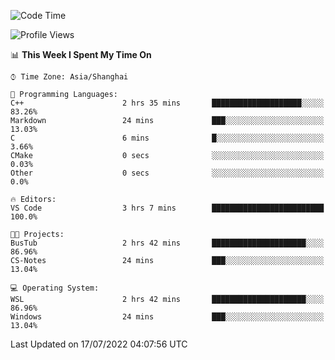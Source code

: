 <!--START_SECTION:waka-->
![Code Time](http://img.shields.io/badge/Code%20Time-157%20hrs%2022%20mins-blue)

![Profile Views](http://img.shields.io/badge/Profile%20Views-2-blue)

📊 **This Week I Spent My Time On** 

```text
⌚︎ Time Zone: Asia/Shanghai

💬 Programming Languages: 
C++                      2 hrs 35 mins       ████████████████████░░░░░   83.26% 
Markdown                 24 mins             ███░░░░░░░░░░░░░░░░░░░░░░   13.03% 
C                        6 mins              █░░░░░░░░░░░░░░░░░░░░░░░░   3.66% 
CMake                    0 secs              ░░░░░░░░░░░░░░░░░░░░░░░░░   0.03% 
Other                    0 secs              ░░░░░░░░░░░░░░░░░░░░░░░░░   0.0%

🔥 Editors: 
VS Code                  3 hrs 7 mins        █████████████████████████   100.0%

🐱‍💻 Projects: 
BusTub                   2 hrs 42 mins       █████████████████████░░░░   86.96% 
CS-Notes                 24 mins             ███░░░░░░░░░░░░░░░░░░░░░░   13.04%

💻 Operating System: 
WSL                      2 hrs 42 mins       █████████████████████░░░░   86.96% 
Windows                  24 mins             ███░░░░░░░░░░░░░░░░░░░░░░   13.04%

```


 Last Updated on 17/07/2022 04:07:56 UTC
<!--END_SECTION:waka-->